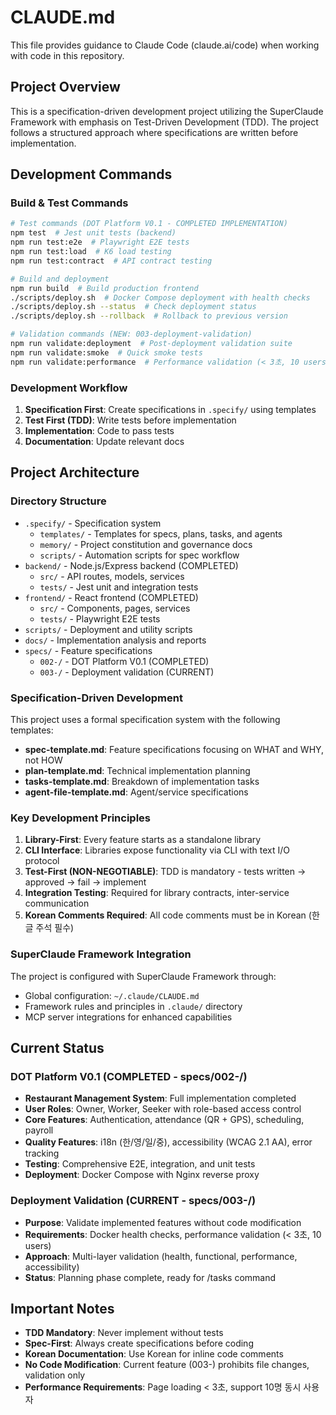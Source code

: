 # CLAUDE.md

This file provides guidance to Claude Code (claude.ai/code) when working with code in this repository.

## Project Overview

This is a specification-driven development project utilizing the SuperClaude Framework with emphasis on Test-Driven Development (TDD). The project follows a structured approach where specifications are written before implementation.

## Development Commands

### Build & Test Commands
```bash
# Test commands (DOT Platform V0.1 - COMPLETED IMPLEMENTATION)
npm test  # Jest unit tests (backend)
npm run test:e2e  # Playwright E2E tests
npm run test:load  # K6 load testing
npm run test:contract  # API contract testing

# Build and deployment
npm run build  # Build production frontend
./scripts/deploy.sh  # Docker Compose deployment with health checks
./scripts/deploy.sh --status  # Check deployment status
./scripts/deploy.sh --rollback  # Rollback to previous version

# Validation commands (NEW: 003-deployment-validation)
npm run validate:deployment  # Post-deployment validation suite
npm run validate:smoke  # Quick smoke tests
npm run validate:performance  # Performance validation (< 3초, 10 users)
```

### Development Workflow
1. **Specification First**: Create specifications in `.specify/` using templates
2. **Test First (TDD)**: Write tests before implementation
3. **Implementation**: Code to pass tests
4. **Documentation**: Update relevant docs

## Project Architecture

### Directory Structure
- `.specify/` - Specification system
  - `templates/` - Templates for specs, plans, tasks, and agents
  - `memory/` - Project constitution and governance docs
  - `scripts/` - Automation scripts for spec workflow
- `backend/` - Node.js/Express backend (COMPLETED)
  - `src/` - API routes, models, services
  - `tests/` - Jest unit and integration tests
- `frontend/` - React frontend (COMPLETED)
  - `src/` - Components, pages, services
  - `tests/` - Playwright E2E tests
- `scripts/` - Deployment and utility scripts
- `docs/` - Implementation analysis and reports
- `specs/` - Feature specifications
  - `002-/` - DOT Platform V0.1 (COMPLETED)
  - `003-/` - Deployment validation (CURRENT)

### Specification-Driven Development
This project uses a formal specification system with the following templates:
- **spec-template.md**: Feature specifications focusing on WHAT and WHY, not HOW
- **plan-template.md**: Technical implementation planning
- **tasks-template.md**: Breakdown of implementation tasks
- **agent-file-template.md**: Agent/service specifications

### Key Development Principles
1. **Library-First**: Every feature starts as a standalone library
2. **CLI Interface**: Libraries expose functionality via CLI with text I/O protocol
3. **Test-First (NON-NEGOTIABLE)**: TDD is mandatory - tests written → approved → fail → implement
4. **Integration Testing**: Required for library contracts, inter-service communication
5. **Korean Comments Required**: All code comments must be in Korean (한글 주석 필수)

### SuperClaude Framework Integration
The project is configured with SuperClaude Framework through:
- Global configuration: `~/.claude/CLAUDE.md`
- Framework rules and principles in `.claude/` directory
- MCP server integrations for enhanced capabilities

## Current Status

### DOT Platform V0.1 (COMPLETED - specs/002-/)
- **Restaurant Management System**: Full implementation completed
- **User Roles**: Owner, Worker, Seeker with role-based access control
- **Core Features**: Authentication, attendance (QR + GPS), scheduling, payroll
- **Quality Features**: i18n (한/영/일/중), accessibility (WCAG 2.1 AA), error tracking
- **Testing**: Comprehensive E2E, integration, and unit tests
- **Deployment**: Docker Compose with Nginx reverse proxy

### Deployment Validation (CURRENT - specs/003-/)
- **Purpose**: Validate implemented features without code modification
- **Requirements**: Docker health checks, performance validation (< 3초, 10 users)
- **Approach**: Multi-layer validation (health, functional, performance, accessibility)
- **Status**: Planning phase complete, ready for /tasks command

## Important Notes

- **TDD Mandatory**: Never implement without tests
- **Spec-First**: Always create specifications before coding
- **Korean Documentation**: Use Korean for inline code comments
- **No Code Modification**: Current feature (003-) prohibits file changes, validation only
- **Performance Requirements**: Page loading < 3초, support 10명 동시 사용자
